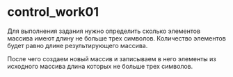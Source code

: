 # control_work01

Для выполнения задания нужно определить сколько элементов массива имеют длину
не больше трех символов. Количество элементов будет равно длине результирующего
массива.

После чего создаем новый массив и записываем в него элементы из исходного
массива длина которых не больше трех символов.